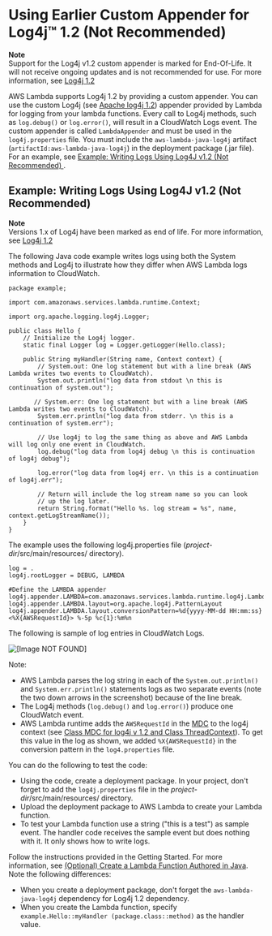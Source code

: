 # Using Earlier Custom Appender for Log4j™ 1\.2 \(Not Recommended\)<a name="java-logging-log4j1"></a>

**Note**  
Support for the Log4j v1\.2 custom appender is marked for End\-Of\-Life\. It will not receive ongoing updates and is not recommended for use\. For more information, see [Log4j 1\.2](https://logging.apache.org/log4j/1.2/)

 AWS Lambda supports Log4j 1\.2 by providing a custom appender\. You can use the custom Log4j \(see [Apache log4j 1\.2](https://logging.apache.org/log4j/1.2/)\) appender provided by Lambda for logging from your lambda functions\. Every call to Log4j methods, such as `log.debug()` or `log.error()`, will result in a CloudWatch Logs event\. The custom appender is called `LambdaAppender` and must be used in the `log4j.properties` file\. You must include the `aws-lambda-java-log4j` artifact \(`artifactId:aws-lambda-java-log4j`\) in the deployment package \(\.jar file\)\. For an example, see [Example: Writing Logs Using Log4J v1\.2 \(Not Recommended\) ](#java-wt-logging-using-log4j)\.

## Example: Writing Logs Using Log4J v1\.2 \(Not Recommended\)<a name="java-wt-logging-using-log4j"></a>

**Note**  
Versions 1\.x of Log4j have been marked as end of life\. For more information, see [Log4j 1\.2](https://logging.apache.org/log4j/1.2/)

The following Java code example writes logs using both the System methods and Log4j to illustrate how they differ when AWS Lambda logs information to CloudWatch\.

```
package example;

import com.amazonaws.services.lambda.runtime.Context; 

import org.apache.logging.log4j.Logger;

public class Hello {
    // Initialize the Log4j logger.
    static final Logger log = Logger.getLogger(Hello.class);

    public String myHandler(String name, Context context) {
        // System.out: One log statement but with a line break (AWS Lambda writes two events to CloudWatch). 
        System.out.println("log data from stdout \n this is continuation of system.out");
        
       // System.err: One log statement but with a line break (AWS Lambda writes two events to CloudWatch).
        System.err.println("log data from stderr. \n this is a continuation of system.err");

        // Use log4j to log the same thing as above and AWS Lambda will log only one event in CloudWatch.
        log.debug("log data from log4j debug \n this is continuation of log4j debug");

        log.error("log data from log4j err. \n this is a continuation of log4j.err");
        
        // Return will include the log stream name so you can look 
        // up the log later.
        return String.format("Hello %s. log stream = %s", name, context.getLogStreamName());
    }
}
```

The example uses the following log4j\.properties file \(*project\-dir*/src/main/resources/ directory\)\.

```
log = .
log4j.rootLogger = DEBUG, LAMBDA

#Define the LAMBDA appender
log4j.appender.LAMBDA=com.amazonaws.services.lambda.runtime.log4j.LambdaAppender
log4j.appender.LAMBDA.layout=org.apache.log4j.PatternLayout
log4j.appender.LAMBDA.layout.conversionPattern=%d{yyyy-MM-dd HH:mm:ss} <%X{AWSRequestId}> %-5p %c{1}:%m%n
```

The following is sample of log entries in CloudWatch Logs\. 

![\[Image NOT FOUND\]](http://docs.aws.amazon.com/lambda/latest/dg/images/logging-java-log4j-10.png)

Note:
+ AWS Lambda parses the log string in each of the `System.out.println()` and `System.err.println()` statements logs as two separate events \(note the two down arrows in the screenshot\) because of the line break\.
+ The Log4j methods \(`log.debug()` and `log.error()`\) produce one CloudWatch event\.
+ AWS Lambda runtime adds the `AWSRequestId` in the [MDC](https://logging.apache.org/log4j/1.2/apidocs/org/apache/log4j/MDC.html) to the log4j context \(see [Class MDC for log4j v 1\.2 and Class ThreadContext](https://logging.apache.org/log4j/2.x/log4j-api/apidocs/org/apache/logging/log4j/ThreadContext.html)\)\. To get this value in the log as shown, we added `%X{AWSRequestId}` in the conversion pattern in the `log4.properties` file\.

You can do the following to test the code:
+ Using the code, create a deployment package\. In your project, don't forget to add the `log4j.properties` file in the *project\-dir*/src/main/resources/ directory\.
+ Upload the deployment package to AWS Lambda to create your Lambda function\. 
+ To test your Lambda function use a string \("this is a test"\) as sample event\. The handler code receives the sample event but does nothing with it\. It only shows how to write logs\.

Follow the instructions provided in the Getting Started\. For more information, see  [\(Optional\) Create a Lambda Function Authored in Java](get-started-step4-optional.md)\. Note the following differences:
+ When you create a deployment package, don't forget the `aws-lambda-java-log4j` dependency for Log4j 1\.2 dependency\. 
+ When you create the Lambda function, specify `example.Hello::myHandler (package.class::method)` as the handler value\.